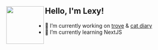 ## Hello, I'm Lexy!<img src="https://user-images.githubusercontent.com/25832984/113882322-3297f580-978b-11eb-866b-50f740dd9f0f.gif" width=100px align=left></img>
- 🔭 I’m currently working on [trove](https://github.com/lexykio/trove) & [cat diary](https://github.com/lexykio/cat-diary)
- 🌱 I’m currently learning NextJS
<!--
**lexykio/lexykio** is a ✨ _special_ ✨ repository because its `README.md` (this file) appears on your GitHub profile.
Here are some ideas to get you started:

<p align="center"> <img src="https://github-readme-stats.vercel.app/api?username=lexykio&show_icons=true&theme=react" alt="lexykio" />
- 📫 How to reach me: [linkedin](https://www.linkedin.com/in/lexyk/)
- 🔭 I’m currently working on ...
- 🌱 I’m currently learning ...
- 👯 I’m looking to collaborate on ...
- 🤔 I’m looking for help with ...
- 💬 Ask me about ...
- 📫 How to reach me: ...
- 😄 Pronouns: ...
- ⚡ Fun fact: ...
-->
